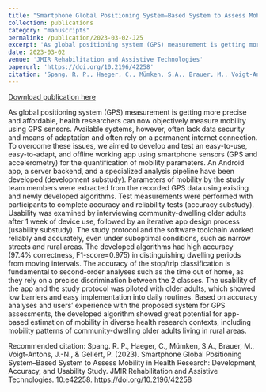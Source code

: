 ```yaml
---
title: "Smartphone Global Positioning System–Based System to Assess Mobility in Health Research: Development, Accuracy, and Usability Study"
collection: publications
category: "manuscripts"
permalink: /publication/2023-03-02-J25
excerpt: 'As global positioning system (GPS) measurement is getting more precise and affordable, health researchers can now objectively measure mobility using GPS sensors. Available systems, however, often lack data security and means of adaptation and often rely on a permanent internet connection. To overcome these issues, we aimed to develop and test an easy-to-use, easy-to-adapt, and offline working app using smartphone sensors (GPS and accelerometry) for the quantification of mobility parameters. An Android app, a server backend, and a specialized analysis pipeline have been developed (development substudy). Parameters of mobility by the study team members were extracted from the recorded GPS data using existing and newly developed algorithms. Test measurements were performed with participants to complete accuracy and reliability tests (accuracy substudy). Usability was examined by interviewing community-dwelling older adults after 1 week of device use, followed by an iterative app design process (usability substudy). The study protocol and the software toolchain worked reliably and accurately, even under suboptimal conditions, such as narrow streets and rural areas. The developed algorithms had high accuracy (97.4% correctness, F1-score=0.975) in distinguishing dwelling periods from moving intervals. The accuracy of the stop/trip classification is fundamental to second-order analyses such as the time out of home, as they rely on a precise discrimination between the 2 classes. The usability of the app and the study protocol was piloted with older adults, which showed low barriers and easy implementation into daily routines. Based on accuracy analyses and users’ experience with the proposed system for GPS assessments, the developed algorithm showed great potential for app-based estimation of mobility in diverse health research contexts, including mobility patterns of community-dwelling older adults living in rural areas.'
date: 2023-03-02
venue: 'JMIR Rehabilitation and Assistive Technologies'
paperurl: 'https://doi.org/10.2196/42258'
citation: 'Spang. R. P., Haeger, C., Mümken, S.A., Brauer, M., Voigt-Antons, J.-N., &amp; Gellert, P. (2023). Smartphone Global Positioning System–Based System to Assess Mobility in Health Research: Development, Accuracy, and Usability Study. JMIR Rehabilitation and Assistive Technologies. 10:e42258. https://doi.org/10.2196/42258 '
---
```


<a href='https://doi.org/10.2196/42258'>Download publication here</a>

As global positioning system (GPS) measurement is getting more precise and affordable, health researchers can now objectively measure mobility using GPS sensors. Available systems, however, often lack data security and means of adaptation and often rely on a permanent internet connection. To overcome these issues, we aimed to develop and test an easy-to-use, easy-to-adapt, and offline working app using smartphone sensors (GPS and accelerometry) for the quantification of mobility parameters. An Android app, a server backend, and a specialized analysis pipeline have been developed (development substudy). Parameters of mobility by the study team members were extracted from the recorded GPS data using existing and newly developed algorithms. Test measurements were performed with participants to complete accuracy and reliability tests (accuracy substudy). Usability was examined by interviewing community-dwelling older adults after 1 week of device use, followed by an iterative app design process (usability substudy). The study protocol and the software toolchain worked reliably and accurately, even under suboptimal conditions, such as narrow streets and rural areas. The developed algorithms had high accuracy (97.4% correctness, F1-score=0.975) in distinguishing dwelling periods from moving intervals. The accuracy of the stop/trip classification is fundamental to second-order analyses such as the time out of home, as they rely on a precise discrimination between the 2 classes. The usability of the app and the study protocol was piloted with older adults, which showed low barriers and easy implementation into daily routines. Based on accuracy analyses and users’ experience with the proposed system for GPS assessments, the developed algorithm showed great potential for app-based estimation of mobility in diverse health research contexts, including mobility patterns of community-dwelling older adults living in rural areas.

Recommended citation: Spang. R. P., Haeger, C., Mümken, S.A., Brauer, M., Voigt-Antons, J.-N., & Gellert, P. (2023). Smartphone Global Positioning System–Based System to Assess Mobility in Health Research: Development, Accuracy, and Usability Study. JMIR Rehabilitation and Assistive Technologies. 10:e42258. https://doi.org/10.2196/42258 